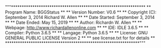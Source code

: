 """***************************************************************
**  Program Name:   BGGStatus				        **
**  Version Number: V0.6                                        **
**  Copyright (C):  September 3, 2014 Richard W. Allen          **
**  Date Started:   September 3, 2014                           **
**  Date Ended:     May 15, 2019                                **
**  Author:         Richardn W. Allen                           **
**  Webpage:        http://www.richardallenonline.com           **
**  IDE:            IDLE 3.6.5                                  **
**  Compiler:       Python 3.6.5                                **
**  Langage:        Python 3.6.5				**
**  License:	    GNU GENERAL PUBLIC LICENSE Version 2	**
**		    see license.txt for for details	        **
***************************************************************"""